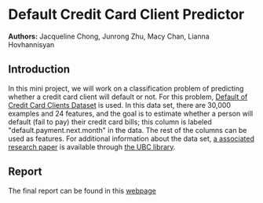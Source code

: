 # Default Credit Card Client Predictor
 
**Authors:** Jacqueline Chong, Junrong Zhu, Macy Chan, Lianna Hovhannisyan

## Introduction
In this mini project, we will work on a classification problem of predicting whether a credit card client will default or not. For this problem, [Default of Credit Card Clients Dataset](https://www.kaggle.com/uciml/default-of-credit-card-clients-dataset) is used. In this data set, there are 30,000 examples and 24 features, and the goal is to estimate whether a person will default (fail to pay) their credit card bills; this column is labeled "default.payment.next.month" in the data. The rest of the columns can be used as features. For additional information about the data set, [a associated research paper](https://www.sciencedirect.com/science/article/pii/S0957417407006719) is available through [the UBC library](https://www.library.ubc.ca/). 

## Report

The final report can be found in this [webpage](https://macychan.github.io/default_credit_card_client_predictor/)
